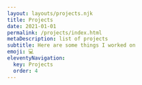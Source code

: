 ```yaml
---
layout: layouts/projects.njk
title: Projects
date: 2021-01-01
permalink: /projects/index.html
metaDescription: list of projects
subtitle: Here are some things I worked on
emoji: 💻
eleventyNavigation:
  key: Projects
  order: 4
---
```

